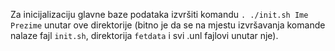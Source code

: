 Za inicijalizaciju glavne baze podataka izvršiti komandu `. ./init.sh Ime Prezime` unutar ove direktorije (bitno je da se na mjestu izvršavanja komande nalaze fajl `init.sh`, direktorija `fetdata` i svi .unl fajlovi unutar nje).
